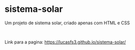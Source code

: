 # sistema-solar
Um projeto de sistema solar, criado apenas com HTML e CSS

<br>

Link para a pagina: https://lucasfs3.github.io/sistema-solar/
